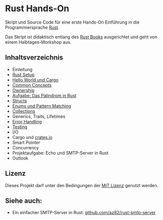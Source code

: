 # Rust Hands-On

Skript und Source Code für eine erste Hands-On Einführung in die Programmiersprache [Rust](https://www.rust-lang.org/).

Das Skript ist didaktisch entlang des [Rust Books](https://doc.rust-lang.org/book/) ausgerichtet und geht von einem Halbtages-Workshop aus.

## Inhaltsverzeichnis

* Einleitung
* [Rust Setup](0-setup)
* [Hello World und Cargo](1-cargo-helloworld)
* [Common Concepts](3-common-concepts)
* [Ownership](4-ownership)
* [Aufgabe: Das Palindrom in Rust](5-palindrom)
* [Structs](6-structs)
* [Enums und Pattern Matching](7-enums)
* [Collections](8-collections)
* Generics, Traits, Lifetimes
* [Error Handling](9-error-handling)
* [Testing](11-testing)
* I/O
* Cargo und [crates.io](https://crates.io/)
* Smart Pointer
* Concurrency
* Projektaufgabe: Echo und SMTP-Server in Rust
* Outlook

## Lizenz

Dieses Projekt darf unter den Bedingungen der [MIT Lizenz](LICENSE) genutzt werden.

## Siehe auch:

* Ein einfacher SMTP-Server in Rust: [github.com/az82/rust-smtp-server](https://github.com/az82/rust-smtp-server)
